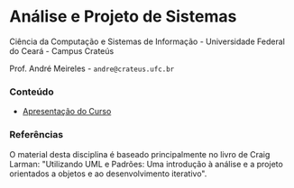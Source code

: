 # Análise e Projeto de Sistemas
Ciência da Computação e Sistemas de Informação - Universidade Federal do Ceará - Campus Crateús

Prof. André Meireles - `andre@crateus.ufc.br`

### Conteúdo

* [Apresentação do Curso](https://docs.google.com/presentation/d/1rVBu8eDDuZ_3fB-AMDOLe3eww-tXhK7Ajr6PzUTnhfs/edit?usp=sharing)


### Referências

O material desta disciplina é baseado principalmente no livro de Craig Larman: "Utilizando UML e Padrões: Uma introdução à análise e a projeto orientados a objetos e ao desenvolvimento iterativo".
